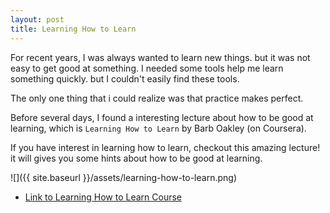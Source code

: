 ```yaml
---
layout: post
title: Learning How to Learn
---
```


For recent years, I was always wanted to learn new things. but it was not easy to get good at something.
I needed some tools help me learn something quickly. but I couldn't easily find these tools.

The only one thing that i could realize was that practice makes perfect.

Before several days, I found a interesting lecture about how to be good at learning, which is `Learning How to Learn` by Barb Oakley (on Coursera).

If you have interest in learning how to learn, checkout this amazing lecture! it will gives you some hints about how to be good at learning.

![]({{ site.baseurl }}/assets/learning-how-to-learn.png)

- [Link to Learning How to Learn Course](https://www.coursera.org/learn/learning-how-to-learn/home/welcome)
